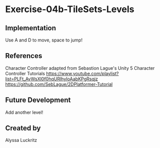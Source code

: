 # Exercise-04b-TileSets-Levels

## Implementation
Use A and D to move, space to jump!
## References

Character Controller adapted from Sebastion Lague's Unity 5 Character Controller Tutorials
https://www.youtube.com/playlist?list=PLFt_AvWsXl0f0hqURlhyIoAabKPgRsqjz
https://github.com/SebLague/2DPlatformer-Tutorial

## Future Development
Add another level!
## Created by
Alyssa Luckritz
